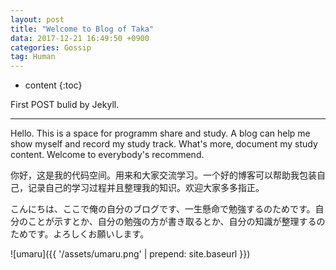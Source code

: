 ```yaml
---
layout: post
title: "Welcome to Blog of Taka"
data: 2017-12-21 16:49:50 +0900
categories: Gossip
tag: Human
---
```


* content
{:toc}

First POST bulid by Jekyll.

-------------------
Hello. This is a space for programm share and study. A blog can help me show myself and record my study track. What's more, document my study content. Welcome to everybody's recommend.

你好，这是我的代码空间。用来和大家交流学习。一个好的博客可以帮助我包装自己，记录自己的学习过程并且整理我的知识。欢迎大家多多指正。

こんにちは、ここで俺の自分のブログです、一生懸命で勉強するのためです。自分のことが示すとか、自分の勉強の方が書き取るとか、自分の知識が整理するのためです。よろしくお願いします。

![umaru]({{ '/assets/umaru.png' | prepend: site.baseurl }})

